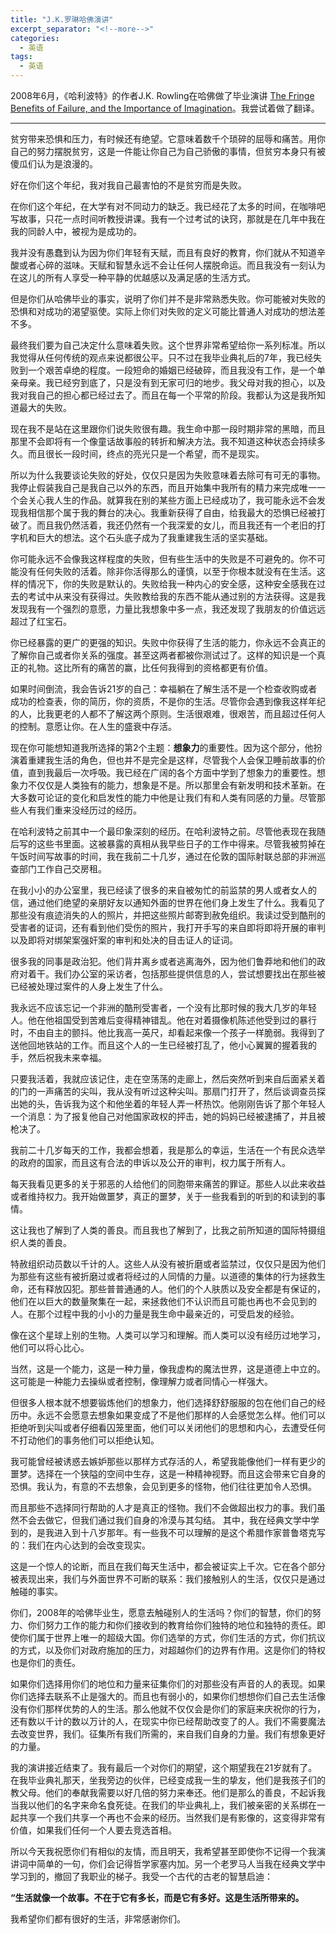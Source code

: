 ```yaml
---
title: "J.K.罗琳哈佛演讲"
excerpt_separator: "<!--more-->"
categories:
  - 英语
tags:
  - 英语
---
```


2008年6月，《哈利波特》的作者J.K. Rowling在哈佛做了毕业演讲 [The Fringe Benefits of Failure, and the Importance of Imagination](https://news.harvard.edu/gazette/story/2008/06/text-of-j-k-rowling-speech/)。我尝试着做了翻译。

<!--more-->
----
贫穷带来恐惧和压力，有时候还有绝望。它意味着数千个琐碎的屈辱和痛苦。用你自己的努力摆脱贫穷，这是一件能让你自己为自己骄傲的事情，但贫穷本身只有被傻瓜们认为是浪漫的。

好在你们这个年纪，我对我自己最害怕的不是贫穷而是失败。

在你们这个年纪，在大学有对不同动力的缺乏。我已经花了太多的时间，在咖啡吧写故事，只花一点时间听教授讲课。我有一个过考试的诀窍，那就是在几年中我在我的同龄人中，被视为是成功的。

我并没有愚蠢到认为因为你们年轻有天赋，而且有良好的教育，你们就从不知道辛酸或者心碎的滋味。天赋和智慧永远不会让任何人摆脱命运。而且我没有一刻认为在这儿的所有人享受一种平静的优越感以及满足感的生活方式。

但是你们从哈佛毕业的事实，说明了你们并不是非常熟悉失败。你可能被对失败的恐惧和对成功的渴望驱使。实际上你们对失败的定义可能比普通人对成功的想法差不多。

最终我们要为自己决定什么意味着失败。这个世界非常希望给你一系列标准。所以我觉得从任何传统的观点来说都很公平。只不过在我毕业典礼后的7年，我已经失败到一个艰苦卓绝的程度。一段短命的婚姻已经破碎，而且我没有工作，是一个单亲母亲。我已经穷到底了，只是没有到无家可归的地步。我父母对我的担心，以及我对我自己的担心都已经过去了。而且在每一个平常的阶段。我都认为这是我所知道最大的失败。

现在我不是站在这里跟你们说失败很有趣。我生命中那一段时期非常的黑暗，而且那里不会即将有一个像童话故事般的转折和解决方法。我不知道这种状态会持续多久。而且很长一段时间，终点的亮光只是一个希望，而不是现实。

所以为什么我要谈论失败的好处，仅仅只是因为失败意味着去除可有可无的事物。我停止假装我自己是我自己以外的东西，而且开始集中我所有的精力来完成唯一一个会关心我人生的作品。就算我在别的某些方面上已经成功了，我可能永远不会发现我相信那个属于我的舞台的决心。我重新获得了自由，给我最大的恐惧已经被打破了。而且我仍然活着，我还仍然有一个我深爱的女儿，而且我还有一个老旧的打字机和巨大的想法。这个石头底子成为了我重建我生活的坚实基础。

你可能永远不会像我这样程度的失败，但有些生活中的失败是不可避免的。你不可能没有任何失败的活着。除非你活得那么的谨慎，以至于你根本就没有在生活。这样的情况下，你的失败是默认的。失败给我一种内心的安全感，这种安全感我在过去的考试中从来没有获得过。失败教给我的东西不能从通过别的方法获得。这是我发现我有一个强烈的意愿，力量比我想象中多一点，我还发现了我朋友的价值远远超过了红宝石。

你已经暴露的更广的更强的知识。失败中你获得了生活的能力，你永远不会真正的了解你自己或者你关系的强度。甚至这两者都被你测试过了。这样的知识是一个真正的礼物。这比所有的痛苦的赢，比任何我得到的资格都更有价值。

如果时间倒流，我会告诉21岁的自己：幸福躺在了解生活不是一个检查收购或者成功的检查表，你的简历，你的资质，不是你的生活。尽管你会遇到像我这样年纪的人，比我更老的人都不了解这两个原则。生活很艰难，很艰苦，而且超过任何人的控制。意愿让你。在人生的盛衰中存活。

现在你可能想知道我所选择的第2个主题：**想象力**的重要性。因为这个部分，他扮演着重建我生活的角色，但也并不是完全是这样，尽管我个人会保卫睡前故事的价值，直到我最后一次呼吸。我已经在广阔的各个方面中学到了想象力的重要性。想象力不仅仅是人类独有的能力，想象是不是。所以那里会有新发明和技术革新。在大多数可论证的变化和启发性的能力中他是让我们有和人类有同感的力量。尽管那些人有我们重来没经历过的经历。

在哈利波特之前其中一个最印象深刻的经历。在哈利波特之前。尽管他表现在我随后写的这些书里面。这被暴露的真相从我早些日子的工作中得来。尽管我被剪掉在午饭时间写故事的时间，我在我前二十几岁，通过在伦敦的国际射联总部的非洲巡查部门工作自己交房租。

在我小小的办公室里，我已经读了很多的来自被匆忙的前监禁的男人或者女人的信，通过他们绝望的亲朋好友以通知外面的世界在他们身上发生了什么。我看见了那些没有痕迹消失的人的照片，并把这些照片邮寄到赦免组织。我读过受到酷刑的受害者的证词，还有看到他们受伤的照片，我打开手写的来自即将即将开展的审判以及即将对绑架案强奸案的审判和处决的目击证人的证词。

很多我的同事是政治犯。他们背井离乡或者逃离海外，因为他们鲁莽地和他们的政府对着干。我们办公室的采访者，包括那些提供信息的人，尝试想要找出在那些被已经被处理过案件的人身上发生了什么。

我永远不应该忘记一个非洲的酷刑受害者，一个没有比那时候的我大几岁的年轻人。他在他祖国受到苦难后变得精神错乱。他在对着摄像机陈述他受到过的暴行时，不由自主的颤抖。他比我高一英尺，却看起来像一个孩子一样脆弱。我得到了送他回地铁站的工作。而且这个人的一生已经被打乱了，他小心翼翼的握着我的手，然后祝我未来幸福。

只要我活着，我就应该记住，走在空荡荡的走廊上，然后突然听到来自后面紧关着的门的一声痛苦的尖叫，我从没有听过这种尖叫。那扇门打开了，然后谈调查员探出她的头，告诉我为这个和他坐着的年轻人弄一杯热饮。他刚刚告诉了那个年轻人一个消息：为了报复他自己对他国家政权的抨击，她的妈妈已经被逮捕了，并且被枪决了。

我前二十几岁每天的工作，我都会想着，我是那么的幸运，生活在一个有民众选举的政府的国家，而且这有合法的申诉以及公开的审判，权力属于所有人。

每天我看见更多的关于邪恶的人给他们的同胞带来痛苦的罪证。那些人以此来收益或者维持权力。我开始做噩梦，真正的噩梦，关于一些我看到的听到的和读到的事情。

这让我也了解到了人类的善良。而且我也了解到了，比我之前所知道的国际特摄组织人类的善良。

特赦组织动员数以千计的人。这些人从没有被折磨或者监禁过，仅仅只是因为他们为那些有这些有被折磨过或者将经过的人同情的力量。以道德的集体的行为拯救生命，还有释放囚犯。那些普普通通的人。他们的个人肤质以及安全都是有保证的，他们在以巨大的数量聚集在一起，来拯救他们不认识而且可能也再也不会见到的人。在那个过程中我的小小的力量是我生命中最亲近的，可受启发的经验。

像在这个星球上别的生物。人类可以学习和理解。而人类可以没有经历过地学习，他们可以将心比心。

当然，这是一个能力，这是一种力量，像我虚构的魔法世界，这是道德上中立的。这可能是一种能力去操纵或者控制，像理解力或者同情心一样强大。

但很多人根本就不想要锻炼他们的想象力，他们选择舒舒服服的包在他们自己的经历中。永远不会愿意去想象如果变成了不是他们那样的人会感觉怎么样。他们可以拒绝听到尖叫或者仔细看囚笼里面，他们可以关闭他们的思想和内心，去遭受任何不打动他们的事务他们可以拒绝认知。

我可能曾经被诱惑去嫉妒那些以那样方式存活的人，希望我能像他们一样有更少的噩梦。选择在一个狭隘的空间中生存，这是一种精神视野。而且这会带来它自身的恐惧。我认为，有意的不去想象，会见到更多的怪物，他们往往更加令人恐惧。

而且那些不选择同行帮助的人才是真正的怪物。我们不会做超出权力的事。我们虽然不会去做它，但我们通过我们自身的冷漠与其勾结。
其中，我在经典文学中学到的，是我进入到十八岁那年。有一些我不可以理解的是这个希腊作家普鲁塔克写的：我们在内心达到的会改变现实。

这是一个惊人的论断，而且在我们每天生活中，都会被证实上千次。它在各个部分被表现出来，我们与外面世界不可断的联系：我们接触别人的生活，仅仅只是通过触碰的事实。

你们，2008年的哈佛毕业生，愿意去触碰别人的生活吗？你们的智慧，你们的努力、你们努力工作的能力和你们接收到的教育给你们独特的地位和独特的责任。即使你们属于世界上唯一的超级大国。你们选举的方式，你们生活的方式，你们抗议的方式，以及你们对政府施加的压力，对超越你们的边界有作用。这是你们的特权也是你们的责任。

如果你们选择用你们的地位和力量来征集你们的对那些没有声音的人的表现。如果你们选择去联系不止是强大的。而且也有弱小的，如果你们想想你们自己去生活像没有你们那样优势的人的生活。那么他就不仅仅会是你们的家庭来庆祝你的行为，还有数以千计的数以万计的人，在现实中你已经帮助改变了的人。我们不需要魔法去改变世界，我们。征集所有我们所需的，来自我们自身的力量。我们有想象更好的力量。

我的演讲接近结束了。我有最后一个对你们的期望，这个期望我在21岁就有了。在我毕业典礼那天，坐我旁边的伙伴，已经变成我一生的挚友，他们是我孩子们的教父母。他们的奉献我需要以好几倍的努力来奉还。他们是那么的善良，不起诉我当我以他们的名字来命名食死徒。在我们的毕业典礼上，我们被亲密的关系绑在一起共享一个我们共享一个再也不会来的经历。当然我们是有影像的，这变得非常有价值，如果我们任何一个人要去竞选首相。

所以今天我祝愿你们有相似的友情，而且明天，我希望甚至即使你不记得一个我演讲词中简单的一句，你们会记得哲学家塞内加。另一个老罗马人当我在经典文学中学习到的，撤回了我职业的梯子。我受一个古代的古老的智慧启迪：

**“生活就像一个故事。不在于它有多长，而是它有多好。这是生活所带来的。**

我希望你们都有很好的生活，非常感谢你们。
